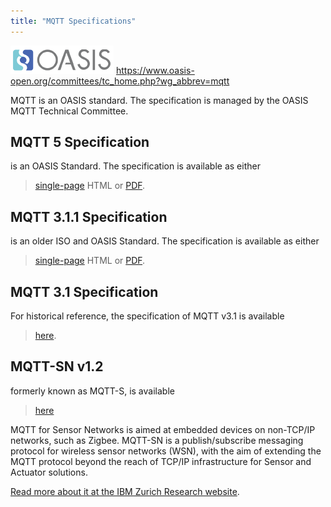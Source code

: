 ```yaml
---
title: "MQTT Specifications"
---
```


![Oasis Logo](../../../images/oasis-logo.png)
https://www.oasis-open.org/committees/tc_home.php?wg_abbrev=mqtt

MQTT is an OASIS standard. The specification is managed by the OASIS MQTT Technical Committee.

## MQTT 5 Specification

is an OASIS Standard. The specification is available as either
> [single-page](https://docs.oasis-open.org/mqtt/mqtt/v5.0/mqtt-v5.0.html) HTML or
> [PDF](https://docs.oasis-open.org/mqtt/mqtt/v5.0/mqtt-v5.0.pdf).

## MQTT 3.1.1 Specification

is an older ISO and OASIS Standard. The specification is available as either
> [single-page](http://docs.oasis-open.org/mqtt/mqtt/v3.1.1/os/mqtt-v3.1.1-os.html) HTML or
> [PDF](http://docs.oasis-open.org/mqtt/mqtt/v3.1.1/os/mqtt-v3.1.1-os.pdf).

## MQTT 3.1 Specification

For historical reference, the specification of MQTT v3.1 is available
> [here](https://public.dhe.ibm.com/software/dw/webservices/ws-mqtt/mqtt-v3r1.html).

## MQTT-SN v1.2
formerly known as MQTT-S, is available
> [here](https://www.oasis-open.org/committees/document.php?document_id=66091&wg_abbrev=mqtt)

MQTT for Sensor Networks is aimed at embedded devices on non-TCP/IP networks, such as Zigbee. MQTT-SN is a publish/subscribe messaging protocol for wireless sensor networks (WSN), with the aim of extending the MQTT protocol beyond the reach of TCP/IP infrastructure for Sensor and Actuator solutions.

[Read more about it at the IBM Zurich Research website](http://www.zurich.ibm.com/sys/energy/middleware.html).